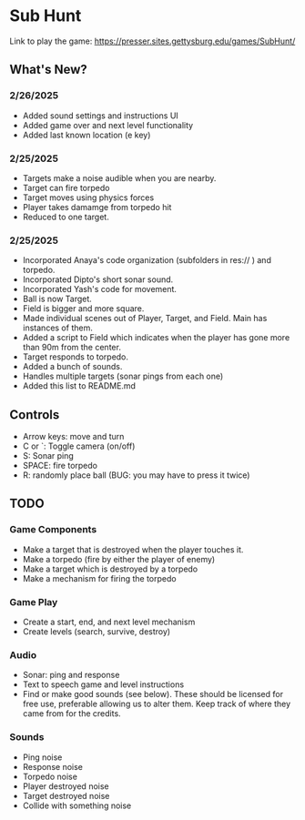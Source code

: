 # Sub Hunt
Link to play the game: https://presser.sites.gettysburg.edu/games/SubHunt/

## What's New?
### 2/26/2025
- Added sound settings and instructions UI
- Added game over and next level functionality
- Added last known location (e key)

### 2/25/2025
- Targets make a noise audible when you are nearby.
- Target can fire torpedo
- Target moves using physics forces 
- Player takes damamge from torpedo hit
- Reduced to one target.

### 2/25/2025
- Incorporated Anaya's code organization (subfolders in res:// ) and torpedo.
- Incorporated Dipto's short sonar sound.
- Incorporated Yash's code for movement.
- Ball is now Target.
- Field is bigger and more square.
- Made individual scenes out of Player, Target, and Field. Main has instances of them.
- Added a script to Field which indicates when the player has gone more than 90m from the center.
- Target responds to torpedo.
- Added a bunch of sounds.
- Handles multiple targets (sonar pings from each one)
- Added this list to README.md

## Controls
- Arrow keys: move and turn
- C or `: Toggle camera (on/off)
- S: Sonar ping
- SPACE: fire torpedo
- R: randomly place ball (BUG: you may have to press it twice)

## TODO
### Game Components
- Make a target that is destroyed when the player touches it.
- Make a torpedo (fire by either the player of enemy)
- Make a target which is destroyed by a torpedo
- Make a mechanism for firing the torpedo

### Game Play
- Create a start, end, and next level mechanism
- Create levels (search, survive, destroy)

### Audio
- Sonar: ping and response
- Text to speech game and level instructions
- Find or make good sounds (see below). These should be licensed for free use, preferable allowing us to alter them. Keep track of where they came from for the credits.

### Sounds 
- Ping noise
- Response noise
- Torpedo noise
- Player destroyed noise
- Target destroyed noise
- Collide with something noise
